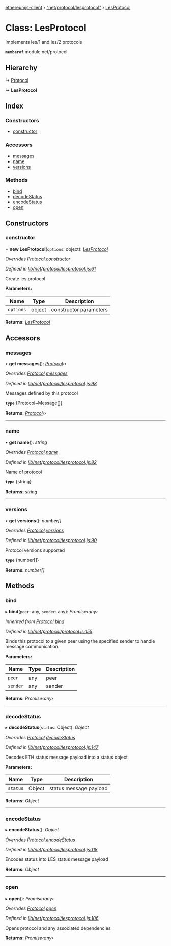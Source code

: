 [ethereumjs-client](../README.md) › ["net/protocol/lesprotocol"](../modules/_net_protocol_lesprotocol_.md) › [LesProtocol](_net_protocol_lesprotocol_.lesprotocol.md)

# Class: LesProtocol

Implements les/1 and les/2 protocols

**`memberof`** module:net/protocol

## Hierarchy

  ↳ [Protocol](_net_protocol_protocol_.protocol.md)

  ↳ **LesProtocol**

## Index

### Constructors

* [constructor](_net_protocol_lesprotocol_.lesprotocol.md#constructor)

### Accessors

* [messages](_net_protocol_lesprotocol_.lesprotocol.md#messages)
* [name](_net_protocol_lesprotocol_.lesprotocol.md#name)
* [versions](_net_protocol_lesprotocol_.lesprotocol.md#versions)

### Methods

* [bind](_net_protocol_lesprotocol_.lesprotocol.md#bind)
* [decodeStatus](_net_protocol_lesprotocol_.lesprotocol.md#decodestatus)
* [encodeStatus](_net_protocol_lesprotocol_.lesprotocol.md#encodestatus)
* [open](_net_protocol_lesprotocol_.lesprotocol.md#open)

## Constructors

###  constructor

\+ **new LesProtocol**(`options`: object): *[LesProtocol](_net_protocol_lesprotocol_.lesprotocol.md)*

*Overrides [Protocol](_net_protocol_protocol_.protocol.md).[constructor](_net_protocol_protocol_.protocol.md#constructor)*

*Defined in [lib/net/protocol/lesprotocol.js:61](https://github.com/ethereumjs/ethereumjs-client/blob/master/lib/net/protocol/lesprotocol.js#L61)*

Create les protocol

**Parameters:**

Name | Type | Description |
------ | ------ | ------ |
`options` | object | constructor parameters |

**Returns:** *[LesProtocol](_net_protocol_lesprotocol_.lesprotocol.md)*

## Accessors

###  messages

• **get messages**(): *[Protocol](_net_protocol_protocol_.protocol.md)‹›*

*Overrides [Protocol](_net_protocol_protocol_.protocol.md).[messages](_net_protocol_protocol_.protocol.md#messages)*

*Defined in [lib/net/protocol/lesprotocol.js:98](https://github.com/ethereumjs/ethereumjs-client/blob/master/lib/net/protocol/lesprotocol.js#L98)*

Messages defined by this protocol

**`type`** {Protocol~Message[]}

**Returns:** *[Protocol](_net_protocol_protocol_.protocol.md)‹›*

___

###  name

• **get name**(): *string*

*Overrides [Protocol](_net_protocol_protocol_.protocol.md).[name](_net_protocol_protocol_.protocol.md#name)*

*Defined in [lib/net/protocol/lesprotocol.js:82](https://github.com/ethereumjs/ethereumjs-client/blob/master/lib/net/protocol/lesprotocol.js#L82)*

Name of protocol

**`type`** {string}

**Returns:** *string*

___

###  versions

• **get versions**(): *number[]*

*Overrides [Protocol](_net_protocol_protocol_.protocol.md).[versions](_net_protocol_protocol_.protocol.md#versions)*

*Defined in [lib/net/protocol/lesprotocol.js:90](https://github.com/ethereumjs/ethereumjs-client/blob/master/lib/net/protocol/lesprotocol.js#L90)*

Protocol versions supported

**`type`** {number[]}

**Returns:** *number[]*

## Methods

###  bind

▸ **bind**(`peer`: any, `sender`: any): *Promise‹any›*

*Inherited from [Protocol](_net_protocol_protocol_.protocol.md).[bind](_net_protocol_protocol_.protocol.md#bind)*

*Defined in [lib/net/protocol/protocol.js:155](https://github.com/ethereumjs/ethereumjs-client/blob/master/lib/net/protocol/protocol.js#L155)*

Binds this protocol to a given peer using the specified sender to handle
message communication.

**Parameters:**

Name | Type | Description |
------ | ------ | ------ |
`peer` | any | peer |
`sender` | any | sender |

**Returns:** *Promise‹any›*

___

###  decodeStatus

▸ **decodeStatus**(`status`: Object): *Object*

*Overrides [Protocol](_net_protocol_protocol_.protocol.md).[decodeStatus](_net_protocol_protocol_.protocol.md#decodestatus)*

*Defined in [lib/net/protocol/lesprotocol.js:147](https://github.com/ethereumjs/ethereumjs-client/blob/master/lib/net/protocol/lesprotocol.js#L147)*

Decodes ETH status message payload into a status object

**Parameters:**

Name | Type | Description |
------ | ------ | ------ |
`status` | Object | status message payload |

**Returns:** *Object*

___

###  encodeStatus

▸ **encodeStatus**(): *Object*

*Overrides [Protocol](_net_protocol_protocol_.protocol.md).[encodeStatus](_net_protocol_protocol_.protocol.md#encodestatus)*

*Defined in [lib/net/protocol/lesprotocol.js:118](https://github.com/ethereumjs/ethereumjs-client/blob/master/lib/net/protocol/lesprotocol.js#L118)*

Encodes status into LES status message payload

**Returns:** *Object*

___

###  open

▸ **open**(): *Promise‹any›*

*Overrides [Protocol](_net_protocol_protocol_.protocol.md).[open](_net_protocol_protocol_.protocol.md#open)*

*Defined in [lib/net/protocol/lesprotocol.js:106](https://github.com/ethereumjs/ethereumjs-client/blob/master/lib/net/protocol/lesprotocol.js#L106)*

Opens protocol and any associated dependencies

**Returns:** *Promise‹any›*
